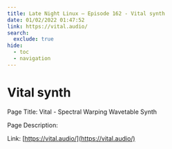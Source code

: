 ```yaml
---
title: Late Night Linux – Episode 162 - Vital synth
date: 01/02/2022 01:47:52
link: https://vital.audio/
search:
  exclude: true
hide:
  - toc
  - navigation
---
```


# Vital synth

Page Title: Vital - Spectral Warping Wavetable Synth

Page Description:  

Link: [https://vital.audio/](https://vital.audio/)